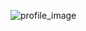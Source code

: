 ![profile_image](https://avatars0.githubusercontent.com/u/917308?s=400&u=a056e22910b4f6681d3910c2f7cef9f6b71e9308&v=4)
